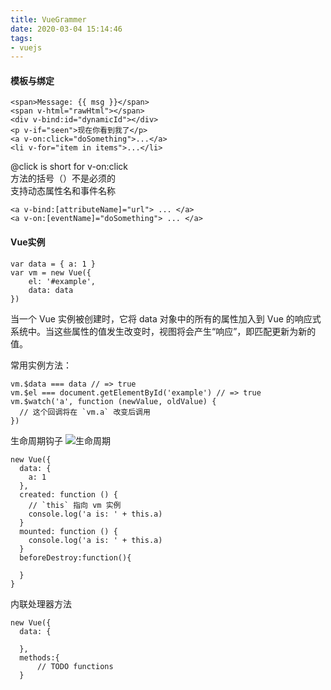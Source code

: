 ```yaml
---
title: VueGrammer
date: 2020-03-04 15:14:46
tags:
- vuejs
---
```

#### 模板与绑定
```
<span>Message: {{ msg }}</span>
<span v-html="rawHtml"></span>
<div v-bind:id="dynamicId"></div>
<p v-if="seen">现在你看到我了</p>
<a v-on:click="doSomething">...</a>
<li v-for="item in items">...</li>
```
@click is short for v-on:click<br>
方法的括号（）不是必须的<br>
支持动态属性名和事件名称
```
<a v-bind:[attributeName]="url"> ... </a>
<a v-on:[eventName]="doSomething"> ... </a>
```
#### Vue实例
```
var data = { a: 1 }
var vm = new Vue({
    el: '#example',
    data: data
})
```
当一个 Vue 实例被创建时，它将 data 对象中的所有的属性加入到 Vue 的响应式系统中。当这些属性的值发生改变时，视图将会产生“响应”，即匹配更新为新的值。

常用实例方法：
```
vm.$data === data // => true
vm.$el === document.getElementById('example') // => true
vm.$watch('a', function (newValue, oldValue) {
  // 这个回调将在 `vm.a` 改变后调用
})
```
生命周期钩子
![生命周期](https://tvax4.sinaimg.cn/large/a60edd42gy1gciycw8nxuj20xc2cftaj.jpg)
```
new Vue({
  data: {
    a: 1
  },
  created: function () {
    // `this` 指向 vm 实例
    console.log('a is: ' + this.a)
  }
  mounted: function () {
    console.log('a is: ' + this.a)
  }
  beforeDestroy:function(){

  }
}
```
内联处理器方法
```
new Vue({
  data: {
    
  },
  methods:{
      // TODO functions
  }
```